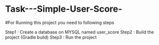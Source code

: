 # Task---Simple-User-Score-

#For Running this project you need to following steps

Step1 : Create a database on MYSQL named user_score
Step2 : Build the project (Gradle build)
Step3 : Run the project
